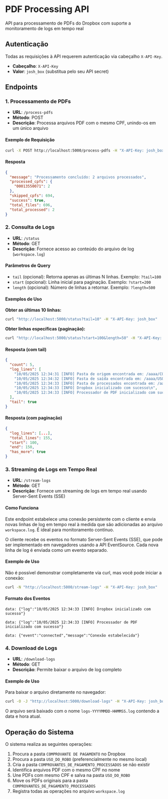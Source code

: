 # PDF Processing API

API para processamento de PDFs do Dropbox com suporte a monitoramento de logs em tempo real

## Autenticação

Todas as requisições à API requerem autenticação via cabeçalho `X-API-Key`.

- **Cabeçalho**: `X-API-Key`
- **Valor**: `josh_box` (substitua pelo seu API secret)

## Endpoints

### 1. Processamento de PDFs

- **URL**: `/process-pdfs`
- **Método**: POST
- **Descrição**: Processa arquivos PDF com o mesmo CPF, unindo-os em um único arquivo

#### Exemplo de Requisição

```bash
curl -X POST http://localhost:5000/process-pdfs -H "X-API-Key: josh_box"
```

#### Resposta

```json
{
  "message": "Processamento concluído: 2 arquivos processados",
  "processed_cpfs": {
    "00013550071": 2
  },
  "skipped_cpfs": 694,
  "success": true,
  "total_files": 696,
  "total_processed": 2
}
```

### 2. Consulta de Logs

- **URL**: `/status`
- **Método**: GET
- **Descrição**: Fornece acesso ao conteúdo do arquivo de log (`workspace.log`)

#### Parâmetros de Query

- `tail` (opcional): Retorna apenas as últimas N linhas. Exemplo: `?tail=100`
- `start` (opcional): Linha inicial para paginação. Exemplo: `?start=200`
- `length` (opcional): Número de linhas a retornar. Exemplo: `?length=500`

#### Exemplos de Uso

**Obter as últimas 10 linhas:**
```bash
curl "http://localhost:5000/status?tail=10" -H "X-API-Key: josh_box"
```

**Obter linhas específicas (paginação):**
```bash
curl "http://localhost:5000/status?start=100&length=50" -H "X-API-Key: josh_box"
```

#### Resposta (com tail)

```json
{
  "count": 5,
  "log_lines": [
    "10/05/2025 12:34:31 [INFO] Pasta de origem encontrada em: /aaaa/COMPROVANTE DE PAGAMENTO\n",
    "10/05/2025 12:34:32 [INFO] Pasta de saída encontrada em: /aaaa/USO_DO_ROBO\n",
    "10/05/2025 12:34:33 [INFO] Pasta de processados encontrada em: /aaaa/COMPROVANTES_DE_PAGAMENTO_PROCESSADOS\n",
    "10/05/2025 12:34:33 [INFO] Dropbox inicializado com sucesso\n",
    "10/05/2025 12:34:33 [INFO] Processador de PDF inicializado com sucesso\n"
  ],
  "tail": true
}
```

#### Resposta (com paginação)

```json
{
  "log_lines": [...],
  "total_lines": 155,
  "start": 100,
  "end": 150,
  "has_more": true
}
```

### 3. Streaming de Logs em Tempo Real

- **URL**: `/stream-logs`
- **Método**: GET
- **Descrição**: Fornece um streaming de logs em tempo real usando Server-Sent Events (SSE)

#### Como Funciona

Este endpoint estabelece uma conexão persistente com o cliente e envia novas linhas de log em tempo real à medida que são adicionadas ao arquivo `workspace.log`. É ideal para monitoramento contínuo.

O cliente recebe os eventos no formato Server-Sent Events (SSE), que pode ser implementado em navegadores usando a API EventSource. Cada nova linha de log é enviada como um evento separado.

#### Exemplo de Uso

Não é possível demonstrar completamente via curl, mas você pode iniciar a conexão:

```bash
curl -N "http://localhost:5000/stream-logs" -H "X-API-Key: josh_box"
```

#### Formato dos Eventos

```
data: {"log":"10/05/2025 12:34:33 [INFO] Dropbox inicializado com sucesso"}

data: {"log":"10/05/2025 12:34:33 [INFO] Processador de PDF inicializado com sucesso"}

data: {"event":"connected","message":"Conexão estabelecida"}
```

### 4. Download de Logs

- **URL**: `/download-logs`
- **Método**: GET
- **Descrição**: Permite baixar o arquivo de log completo

#### Exemplo de Uso

Para baixar o arquivo diretamente no navegador:

```bash
curl -O -J "http://localhost:5000/download-logs" -H "X-API-Key: josh_box"
```

O arquivo será baixado com o nome `logs-YYYYMMDD-HHMMSS.log` contendo a data e hora atual.

## Operação do Sistema

O sistema realiza as seguintes operações:

1. Procura a pasta `COMPROVANTE DE PAGAMENTO` no Dropbox
2. Procura a pasta `USO_DO_ROBO` (preferencialmente no mesmo local)
3. Cria a pasta `COMPROVANTES_DE_PAGAMENTO_PROCESSADOS` se não existir
4. Identifica arquivos PDF com o mesmo CPF no nome
5. Une PDFs com mesmo CPF e salva na pasta `USO_DO_ROBO`
6. Move os PDFs originais para a pasta `COMPROVANTES_DE_PAGAMENTO_PROCESSADOS`
7. Registra todas as operações no arquivo `workspace.log`